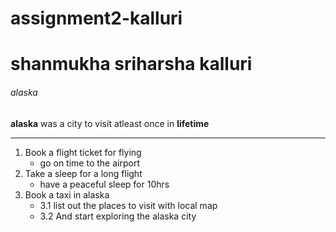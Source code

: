 # assignment2-kalluri

# shanmukha sriharsha kalluri

###### alaska

**alaska** was a city to visit atleast once in **lifetime** 


---

 1. Book a flight ticket for flying
     * go on time to the airport
 2. Take a sleep for a long flight 
     * have a peaceful sleep for 10hrs
 3. Book a taxi in alaska  
     * 3.1 list out the places to visit with local map
     * 3.2 And start exploring the alaska city  